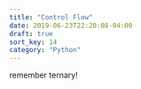 ```yaml
---
title: "Control Flow"
date: 2019-06-23T22:20:08-04:00
draft: true
sort_key: 14
category: "Python"
---
```

remember ternary!
